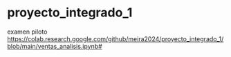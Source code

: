 # proyecto_integrado_1
examen piloto 
https://colab.research.google.com/github/meira2024/proyecto_integrado_1/blob/main/ventas_analisis.ipynb# 
